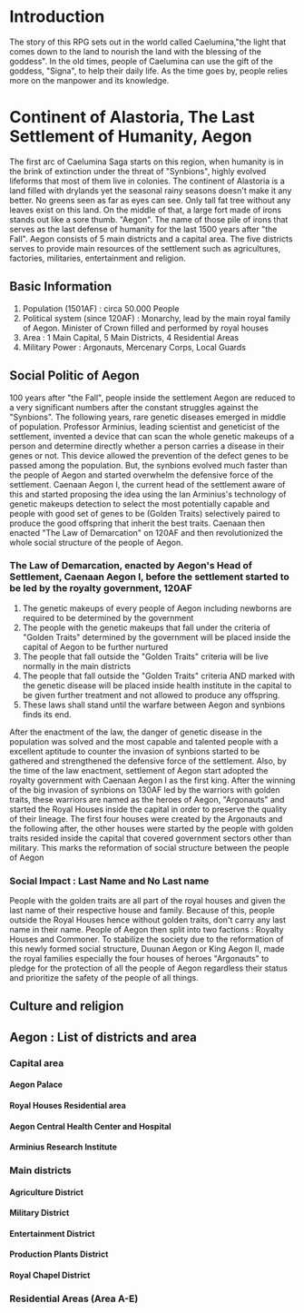 # Introduction
The story of this RPG sets out in the world called Caelumina,"the light that comes down to the land to nourish the land with the blessing of the goddess".
In the old times, people of Caelumina can use the gift of the goddess, "Signa", to help their daily life. As the time goes by, people relies more on the manpower and its knowledge.

# Continent of Alastoria, The Last Settlement of Humanity, Aegon
The first arc of Caelumina Saga starts on this region, when humanity is in the brink of extinction under the threat of "Synbions", highly evolved lifeforms that most of them live in colonies. The continent of Alastoria is a land filled with drylands yet the seasonal rainy seasons doesn't make it any better. No greens seen as far as eyes can see. Only tall fat tree without any leaves exist on this land. On the middle of that, a large fort made of irons stands out like a sore thumb. "Aegon". The name of those pile of irons that serves as the last defense of humanity for the last 1500 years after "the Fall". Aegon consists of 5 main districts and a capital area. The five districts serves to provide main resources of the settlement such as agricultures, factories, militaries, entertainment and religion.
## Basic Information
1) Population (1501AF) : circa 50.000 People
2) Political system (since 120AF) : Monarchy, lead by the main royal family of Aegon. Minister of Crown filled and performed by royal houses
3) Area : 1 Main Capital, 5 Main Districts, 4 Residential Areas
4) Military Power : Argonauts, Mercenary Corps, Local Guards
## Social Politic of Aegon
100 years after "the Fall", people inside the settlement Aegon are reduced to a very significant numbers after the constant struggles against the "Synbions". The following years, rare genetic diseases emerged in middle of population. Professor Arminius, leading scientist and geneticist of the settlement, invented a device that can scan the whole genetic makeups of a person and determine directly whether a person carries a disease in their genes or not. This device allowed the prevention of the defect genes to be passed among the population. But, the synbions evolved much faster than the people of Aegon and started overwhelm the defensive force of the settlement. Caenaan Aegon I, the current head of the settlement aware of this and started proposing the idea using the Ian Arminius's technology of genetic makeups detection to select the most potentially capable and people with good set of genes to be (Golden Traits) selectively paired to produce the good offspring that inherit the best traits. Caenaan then enacted "The Law of Demarcation" on 120AF and then revolutionized the whole social structure of the people of Aegon.
### The Law of Demarcation, enacted by Aegon's Head of Settlement, Caenaan Aegon I, before the settlement started to be led by the royalty government, 120AF
1) The genetic makeups of every people of Aegon including newborns are required to be determined by the government
2) The people with the genetic makeups that fall under the criteria of "Golden Traits" determined by the government will be placed inside the capital of Aegon to be further nurtured
3) The people that fall outside the "Golden Traits" criteria will be live normally in the main districts
4) The people that fall outside the "Golden Traits" criteria AND marked with the genetic disease will be placed inside health institute in the capital to be given further treatment and not allowed to produce any offspring.
5) These laws shall stand until the warfare between Aegon and synbions finds its end.

After the enactment of the law, the danger of genetic disease in the population was solved and the most capable and talented people with a excellent aptitude to counter the invasion of synbions started to be gathered and strengthened the defensive force of the settlement. Also, by the time of the law enactment, settlement of Aegon start adopted the royalty government with Caenaan Aegon I as the first king. After the winning of the big invasion of synbions on 130AF led by the warriors with golden traits, these warriors are named as the heroes of Aegon, "Argonauts" and started the Royal Houses inside the capital in order to preserve the quality of their lineage. The first four houses were created by the Argonauts and the following after, the other houses were started by the people with golden traits resided inside the capital that covered government sectors other than military. This marks the reformation of social structure between the people of Aegon
### Social Impact : Last Name and No Last name
People with the golden traits are all part of the royal houses and given the last name of their respective house and family. Because of this, people outside the Royal Houses hence without golden traits, don't carry any last name in their name. People of Aegon then split into two factions : Royalty Houses and Commoner. To stabilize the society due to the reformation of this newly formed social structure, Duunan Aegon or King Aegon II, made the royal families especially the four houses of heroes "Argonauts" to pledge for the protection of all the people of Aegon regardless their status and prioritize the safety of the people of all things.
## Culture and religion

## Aegon : List of districts and area
### Capital area
#### Aegon Palace
#### Royal Houses Residential area
#### Aegon Central Health Center and Hospital
#### Arminius Research Institute
### Main districts
#### Agriculture District
#### Military District
#### Entertainment District
#### Production Plants District
#### Royal Chapel District
### Residential Areas (Area A-E)
